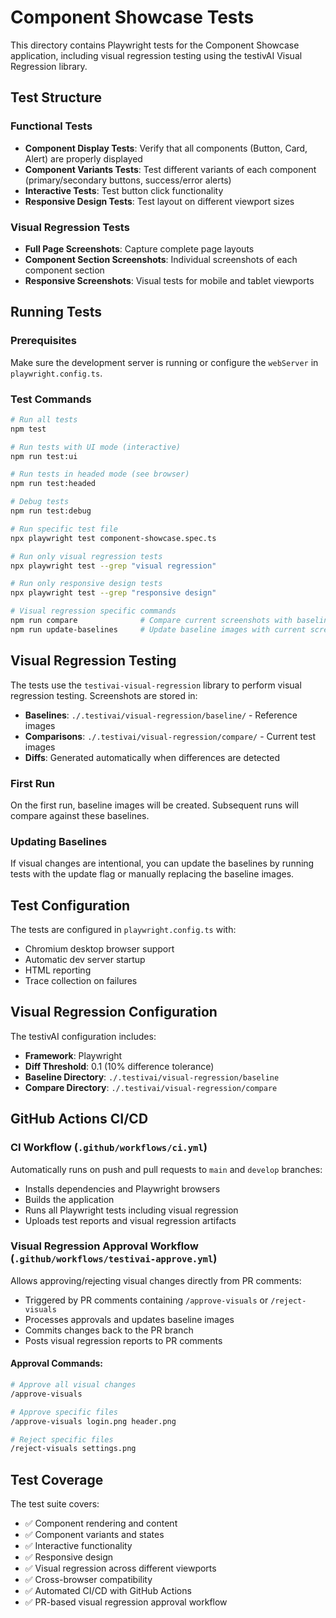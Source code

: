 # Component Showcase Tests

This directory contains Playwright tests for the Component Showcase application, including visual regression testing using the testivAI Visual Regression library.

## Test Structure

### Functional Tests
- **Component Display Tests**: Verify that all components (Button, Card, Alert) are properly displayed
- **Component Variants Tests**: Test different variants of each component (primary/secondary buttons, success/error alerts)
- **Interactive Tests**: Test button click functionality
- **Responsive Design Tests**: Test layout on different viewport sizes

### Visual Regression Tests
- **Full Page Screenshots**: Capture complete page layouts
- **Component Section Screenshots**: Individual screenshots of each component section
- **Responsive Screenshots**: Visual tests for mobile and tablet viewports

## Running Tests

### Prerequisites
Make sure the development server is running or configure the `webServer` in `playwright.config.ts`.

### Test Commands

```bash
# Run all tests
npm test

# Run tests with UI mode (interactive)
npm run test:ui

# Run tests in headed mode (see browser)
npm run test:headed

# Debug tests
npm run test:debug

# Run specific test file
npx playwright test component-showcase.spec.ts

# Run only visual regression tests
npx playwright test --grep "visual regression"

# Run only responsive design tests
npx playwright test --grep "responsive design"

# Visual regression specific commands
npm run compare              # Compare current screenshots with baselines
npm run update-baselines     # Update baseline images with current screenshots
```

## Visual Regression Testing

The tests use the `testivai-visual-regression` library to perform visual regression testing. Screenshots are stored in:

- **Baselines**: `./.testivai/visual-regression/baseline/` - Reference images
- **Comparisons**: `./.testivai/visual-regression/compare/` - Current test images
- **Diffs**: Generated automatically when differences are detected

### First Run
On the first run, baseline images will be created. Subsequent runs will compare against these baselines.

### Updating Baselines
If visual changes are intentional, you can update the baselines by running tests with the update flag or manually replacing the baseline images.

## Test Configuration

The tests are configured in `playwright.config.ts` with:
- Chromium desktop browser support
- Automatic dev server startup
- HTML reporting
- Trace collection on failures

## Visual Regression Configuration

The testivAI configuration includes:
- **Framework**: Playwright
- **Diff Threshold**: 0.1 (10% difference tolerance)
- **Baseline Directory**: `./.testivai/visual-regression/baseline`
- **Compare Directory**: `./.testivai/visual-regression/compare`

## GitHub Actions CI/CD

### CI Workflow (`.github/workflows/ci.yml`)
Automatically runs on push and pull requests to `main` and `develop` branches:
- Installs dependencies and Playwright browsers
- Builds the application
- Runs all Playwright tests including visual regression
- Uploads test reports and visual regression artifacts

### Visual Regression Approval Workflow (`.github/workflows/testivai-approve.yml`)
Allows approving/rejecting visual changes directly from PR comments:
- Triggered by PR comments containing `/approve-visuals` or `/reject-visuals`
- Processes approvals and updates baseline images
- Commits changes back to the PR branch
- Posts visual regression reports to PR comments

#### Approval Commands:
```bash
# Approve all visual changes
/approve-visuals

# Approve specific files
/approve-visuals login.png header.png

# Reject specific files
/reject-visuals settings.png
```

## Test Coverage

The test suite covers:
- ✅ Component rendering and content
- ✅ Component variants and states
- ✅ Interactive functionality
- ✅ Responsive design
- ✅ Visual regression across different viewports
- ✅ Cross-browser compatibility
- ✅ Automated CI/CD with GitHub Actions
- ✅ PR-based visual regression approval workflow
